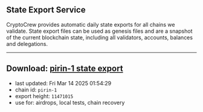 ## State Export Service
CryptoCrew provides automatic daily state exports for all chains we validate. State export files can be used as genesis files and are a snapshot of the current blockchain state, including all validators, accounts, balances and delegations.

---
**Download: [pirin-1 state export](https://dl-eu2.ccvalidators.com/SERVICE/nolus/pirin-1_export_11471015.json)**
---

- last updated: Fri Mar 14 2025 01:54:29
- chain id: `pirin-1`
- export height: `11471015`
- use for: airdrops, local tests, chain recovery
